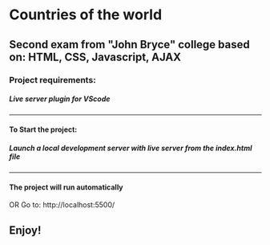 # Countries of the world 
## Second exam from "John Bryce" college based on: HTML, CSS, Javascript, AJAX

### Project requirements:
##### Live server plugin for VScode
___

#### To Start the project:
##### Launch a local development server with live server from the index.html file
___

#### The project will run automatically 
OR
Go to: http://localhost:5500/

## Enjoy!
